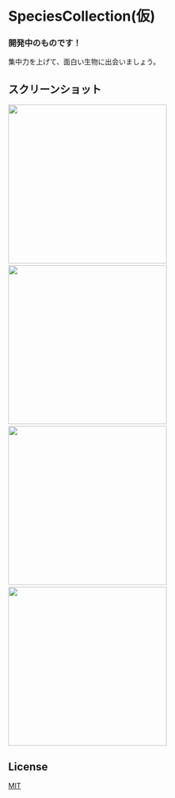 # SpeciesCollection(仮)

### 開発中のものです！

集中力を上げて、面白い生物に出会いましょう。

## スクリーンショット

<img src="https://user-images.githubusercontent.com/48979946/82465806-a5a86700-9afa-11ea-9429-424c712e05e2.png" height=320>　　<img src="https://user-images.githubusercontent.com/48979946/82465822-ab9e4800-9afa-11ea-8871-9b4441c3daec.png" height=320>　　<img src="https://user-images.githubusercontent.com/48979946/82465871-b78a0a00-9afa-11ea-9d27-4fb6d09ac87f.png" height=320>　　<img src="https://user-images.githubusercontent.com/48979946/82465898-bbb62780-9afa-11ea-81fa-42156e632042.png" height=320>

## License
[MIT](https://choosealicense.com/licenses/mit/)
